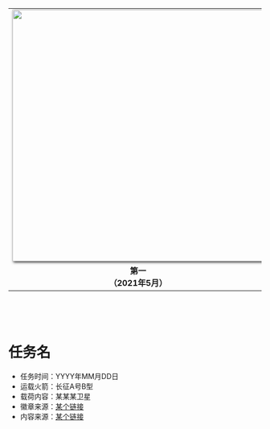 <table border="0" width=550px align="center" style="margin-bottom: 100px;">
  <tr><td align="center" width=500px><! 第一列徽章开始 ––> 
    <img align="center" width=500px style=" box-shadow:2px 2px 5px #333333;" src="resources/repo-cover-large.gif" />
  </td></tr><tr><td align="center"><! 第一列徽章注释 ––> 
    <b>第一<br>（2021年5月）</b>
    </td></tr>
</table>



# 任务名

* 任务时间：YYYY年MM月DD日
* 运载火箭：长征A号B型
* 载荷内容：某某某卫星
* 徽章来源：[某个链接](https://baidu.com)
* 内容来源：[某个链接](https://baidu.com)

